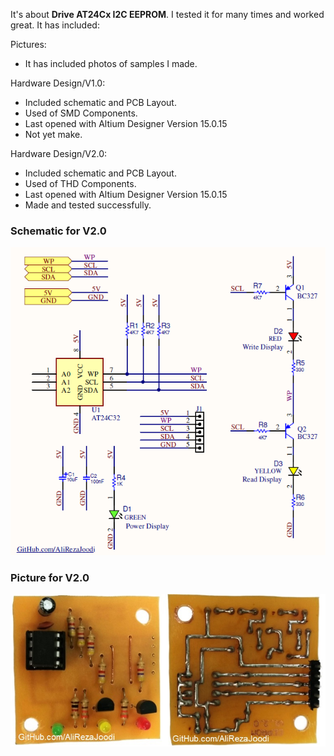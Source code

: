 It's about **Drive AT24Cx I2C EEPROM**. I tested it for many times and worked great. It has included:

Pictures:
- It has included photos of samples I made.

Hardware Design/V1.0:
- Included schematic and PCB Layout.
- Used of SMD Components.
- Last opened with Altium Designer Version 15.0.15
- Not yet make.

Hardware Design/V2.0:
- Included schematic and PCB Layout.
- Used of THD Components. 
- Last opened with Altium Designer Version 15.0.15
- Made and tested successfully.

### Schematic for V2.0
![This is an image](https://raw.githubusercontent.com/AliRezaJoodi/Electronic-Modules/main/Drive%20AT24Cx%20I2C%20EEPROM/Hardware%20Design/V2.0/Main.png)

### Picture for V2.0
![This is an image](https://github.com/AliRezaJoodi/Electronic-Modules/blob/main/Drive%20AT24Cx%20I2C%20EEPROM/Pictures/V2.0.jpg?raw=true)
